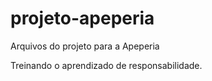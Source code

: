 # projeto-apeperia
Arquivos do projeto para a Apeperia

Treinando o aprendizado de responsabilidade.